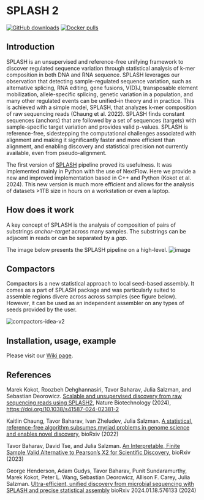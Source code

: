 # SPLASH 2
[![GitHub downloads](https://img.shields.io/github/downloads/refresh-bio/splash/total.svg?style=flag&label=GitHub%20downloads)](https://github.com/refresh-bio/SPLASH/releases)
[![Docker pulls](https://img.shields.io/github/downloads/refresh-bio/splash/total?label=downloads&logo=docker)](https://github.com/refresh-bio/SPLASH/pkgs/container/splash)

## Introduction
SPLASH is an unsupervised and reference-free unifying framework to discover regulated sequence variation through statistical analysis of k-mer composition in both DNA and RNA sequence. 
SPLASH leverages our observation that detecting sample-regulated sequence variation, such as alternative splicing, RNA editing, gene fusions, V(D)J, transposable element mobilization, allele-specific splicing, genetic variation in a population, and many other regulated events can be unified–in theory and in practice.
This is achieved with a simple model, SPLASH, that analyzes k-mer composition of raw sequencing reads (Chaung et al. 2022). 
SPLASH finds constant sequences (anchors) that are followed by a set of sequences (targets) with sample-specific target variation and provides valid p-values. 
SPLASH is reference-free, sidestepping the computational challenges associated with alignment and making it significantly faster and more efficient than alignment, and enabling discovery and statistical precision not currently available, even from pseudo-alignment.

The first version of [SPLASH](https://github.com/salzman-lab/nomad/) pipeline proved its usefulness.
It was implemented mainly in Python with the use of NextFlow.
Here we provide a new and improved implementation based in C++ and Python (Kokot et al. 2024).
This new version is much more efficient and allows for the analysis of datasets >1TB size in hours on a workstation or even a laptop.

## How does it work

A key concept of SPLASH is the analysis of composition of pairs of substrings *anchor*&ndash;*target* across many samples.
The substrings can be adjacent in reads or can be separated by a *gap*.

The image below presents the SPLASH pipeline on a high-level.
![image](https://github.com/refresh-bio/SPLASH/assets/9378882/8210fee0-c877-4374-9938-e3c01ea69e76)

<!-- ![image](https://user-images.githubusercontent.com/9378882/225988504-70266e4d-37e0-4c85-8c95-e47ad208cda9.png) -->

<!-- ![image](https://user-images.githubusercontent.com/9378882/224449978-309a4708-0fa1-4cb8-8483-a32e36ec2d58.png) -->

## Compactors

Compactors is a new statistical approach to local seed-based assembly. It comes as a part of SPLASH package and was particularly suited to assemble regions divere across across samples (see figure below). However, it can be used as an independent assembler on any types of seeds provided by the user.

![compactors-idea-v2](https://github.com/user-attachments/assets/0d9e4fac-949f-452c-baff-0dd842979899)


## Installation, usage, example

Please visit our [Wiki page](../../wiki).

## References
Marek Kokot, Roozbeh Dehghannasiri, Tavor Baharav, Julia Salzman, and Sebastian Deorowicz.
[Scalable and unsupervised discovery from raw sequencing reads using SPLASH2](https://www.nature.com/articles/s41587-024-02381-2), Nature Biotechnology (2024), https://doi.org/10.1038/s41587-024-02381-2
 
Kaitlin Chaung, Tavor Baharav,  Ivan Zheludev, Julia Salzman. [A statistical, reference-free algorithm subsumes myriad problems in genome science and enables novel discovery](https://doi.org/10.1101/2022.06.24.497555), bioRxiv (2022)
 
Tavor Baharav, David Tse, and Julia Salzman. 
[An Interpretable, Finite Sample Valid Alternative to Pearson’s X2 for Scientific Discovery](https://www.biorxiv.org/content/10.1101/2023.03.16.533008), bioRxiv (2023)


George Henderson, Adam Gudys, Tavor Baharav, Punit Sundaramurthy, Marek Kokot, Peter L. Wang, Sebastian Deorowicz, Allison F. Carey, Julia Salzman.
[Ultra-efficient, unified discovery from microbial sequencing with SPLASH and precise statistical assembly](https://www.biorxiv.org/content/10.1101/2024.01.18.576133v1.full)
bioRxiv 2024.01.18.576133 (2024)
